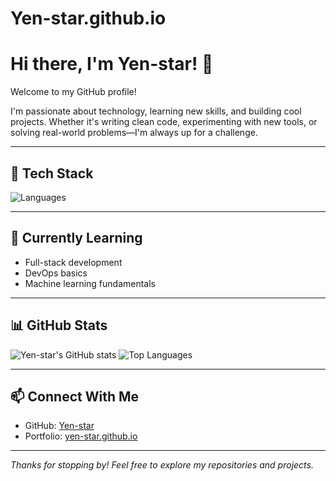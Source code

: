 # Yen-star.github.io
# Hi there, I'm Yen-star! 👋

Welcome to my GitHub profile!

I'm passionate about technology, learning new skills, and building cool projects. Whether it's writing clean code, experimenting with new tools, or solving real-world problems—I'm always up for a challenge.

---

## 🚀 Tech Stack

![Languages](https://skillicons.dev/icons?i=html,css,js,react,python,java,github,git)

---

## 🌱 Currently Learning

- Full-stack development
- DevOps basics
- Machine learning fundamentals

---

## 📊 GitHub Stats

![Yen-star's GitHub stats](https://github-readme-stats.vercel.app/api?username=Yen-star&show_icons=true&theme=radical)
![Top Languages](https://github-readme-stats.vercel.app/api/top-langs/?username=Yen-star&layout=compact&theme=radical)

---

## 📫 Connect With Me

- GitHub: [Yen-star](https://github.com/Yen-star)
- Portfolio: [yen-star.github.io](https://yen-star.github.io)

---

*Thanks for stopping by! Feel free to explore my repositories and projects.*
